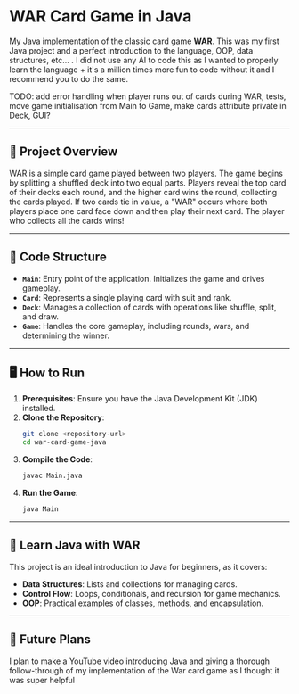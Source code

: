 # WAR Card Game in Java

My Java implementation of the classic card game **WAR**. This was my first Java project and a perfect introduction to the language, OOP, data structures, etc... . I did not use any AI to code this as I wanted to properly learn the language + it's a million times more fun to code without it and I recommend you to do the same.

TODO: add error handling when player runs out of cards during WAR, tests, move game initialisation from Main to Game, make cards attribute private in Deck, GUI?

---

## 🎯 **Project Overview**

WAR is a simple card game played between two players. The game begins by splitting a shuffled deck into two equal parts. Players reveal the top card of their decks each round, and the higher card wins the round, collecting the cards played. If two cards tie in value, a "WAR" occurs where both players place one card face down and then play their next card. The player who collects all the cards wins!

---

## 📂 **Code Structure**

- **`Main`**: Entry point of the application. Initializes the game and drives gameplay.
- **`Card`**: Represents a single playing card with suit and rank.
- **`Deck`**: Manages a collection of cards with operations like shuffle, split, and draw.
- **`Game`**: Handles the core gameplay, including rounds, wars, and determining the winner.

---

## 🖥️ **How to Run**

1. **Prerequisites**: Ensure you have the Java Development Kit (JDK) installed.
2. **Clone the Repository**:
   ```bash
   git clone <repository-url>
   cd war-card-game-java
   ```
3. **Compile the Code**:
   ```bash
   javac Main.java
   ```
4. **Run the Game**:
   ```bash
   java Main
   ```

---

## 📘 **Learn Java with WAR**

This project is an ideal introduction to Java for beginners, as it covers:

- **Data Structures**: Lists and collections for managing cards.
- **Control Flow**: Loops, conditionals, and recursion for game mechanics.
- **OOP**: Practical examples of classes, methods, and encapsulation.

---

## 🎥 **Future Plans**

I plan to make a YouTube video introducing Java and giving a thorough follow-through of my implementation of the War card game as I thought it was super helpful
